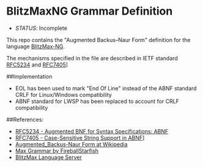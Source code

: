 # BlitzMaxNG Grammar Definition

- *STATUS*: Incomplete

This repo contains the "Augmented Backus–Naur Form" definition for the language [BlitzMax-NG](https://blitzmax.org/).

The mechanisms specified in the file are described in IETF standard [RFC5234](https://www.rfc-editor.org/rfc/rfc5234.txt) and [RFC7405](https://www.rfc-editor.org/rfc/rfc7405.txt)]

##Implementation
- EOL has been used to mark "End Of Line" instead of the ABNF standard CRLF for Linux/Windows compatibility
- ABNF standard for LWSP has been replaced to account for CRLF compatibility 

##References:
- [RFC5234 - Augmented BNF for Syntax Specifications: ABNF](https://www.rfc-editor.org/rfc/rfc5234.txt)
- [RFC7405 - Case-Sensitive String Support in ABNF](https://www.rfc-editor.org/rfc/rfc7405.txt)]
- [Augmented_Backus-Naur Form at Wikipedia](https://en.wikipedia.org/wiki/Augmented_Backus%E2%80%93Naur_form)
- [Max Grammar by FireballStarfish](https://pastebin.com/VwdbJHae)
- [BlitzMax Language Server](https://discord.com/channels/613699895139762176/867627379785465926)
